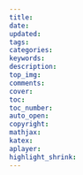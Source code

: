 ```yaml
---
title:
date:
updated:
tags:
categories:
keywords:
description:
top_img:
comments:
cover:  
toc:  
toc_number:
auto_open:
copyright:
mathjax:
katex:
aplayer:
highlight_shrink:
---
```

